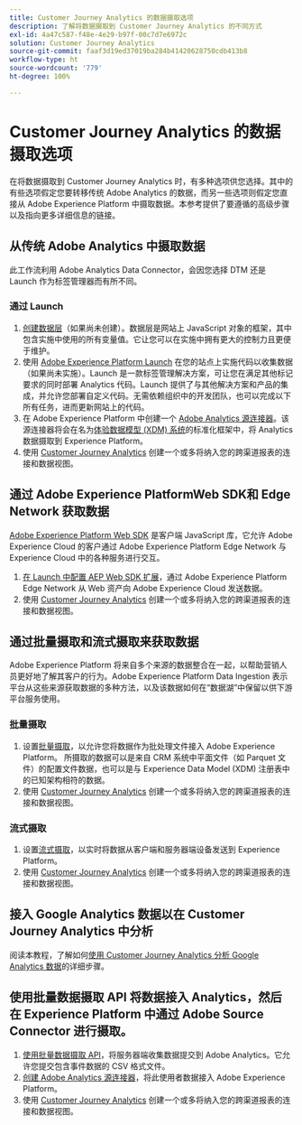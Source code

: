 ```yaml
---
title: Customer Journey Analytics 的数据摄取选项
description: 了解将数据摄取到 Customer Journey Analytics 的不同方式
exl-id: 4a47c587-f48e-4e29-b97f-00c7d7e6972c
solution: Customer Journey Analytics
source-git-commit: faaf3d19ed37019ba284b41420628750cdb413b8
workflow-type: ht
source-wordcount: '779'
ht-degree: 100%

---
```


# Customer Journey Analytics 的数据摄取选项

在将数据摄取到 Customer Journey Analytics 时，有多种选项供您选择。其中的有些选项假定您要转移传统 Adobe Analytics 的数据，而另一些选项则假定您直接从 Adobe Experience Platform 中摄取数据。本参考提供了要遵循的高级步骤以及指向更多详细信息的链接。

## 从传统 Adobe Analytics 中摄取数据

此工作流利用 Adobe Analytics Data Connector，会因您选择 DTM 还是 Launch 作为标签管理器而有所不同。

### 通过 Launch

1. [创建数据层](https://experienceleague.adobe.com/docs/analytics/implementation/prepare/data-layer.html?lang=zh-Hans)（如果尚未创建）。数据层是网站上 JavaScript 对象的框架，其中包含实施中使用的所有变量值。它让您可以在实施中拥有更大的控制力且更便于维护。
1. 使用 [Adobe Experience Platform Launch](https://experienceleague.adobe.com/docs/analytics/implementation/launch/overview.html?lang=zh-Hans) 在您的站点上实施代码以收集数据（如果尚未实施）。Launch 是一款标签管理解决方案，可让您在满足其他标记要求的同时部署 Analytics 代码。Launch 提供了与其他解决方案和产品的集成，并允许您部署自定义代码。无需依赖组织中的开发团队，也可以完成以下所有任务，进而更新网站上的代码。
1. 在 Adobe Experience Platform 中创建一个 [Adobe Analytics 源连接器](https://experienceleague.adobe.com/docs/experience-platform/sources/ui-tutorials/create/adobe-applications/analytics.html?lang=zh-Hans)。该源连接器将会在名为[体验数据模型 (XDM) 系统](https://experienceleague.adobe.com/docs/experience-platform/xdm/home.html?lang=zh-Hans)的标准化框架中，将 Analytics 数据摄取到 Experience Platform。
1. 使用 [Customer Journey Analytics](https://experienceleague.adobe.com/docs/analytics-platform/using/cja-overview/cja-getting-started.html?lang=zh-Hans) 创建一个或多将纳入您的跨渠道报表的连接和数据视图。

## 通过 Adobe Experience PlatformWeb SDK和 Edge Network 获取数据

[Adobe Experience Platform Web SDK](https://experienceleague.adobe.com/docs/experience-platform/edge/home.html?lang=zh-Hans) 是客户端 JavaScript 库，它允许 Adobe Experience Cloud 的客户通过 Adobe Experience Platform Edge Network 与 Experience Cloud 中的各种服务进行交互。

1. [在 Launch 中配置 AEP Web SDK 扩展](https://experienceleague.adobe.com/docs/experience-platform/tags/extensions/adobe/sdk/overview.html?lang=en)，通过 Adobe Experience Platform Edge Network 从 Web 资产向 Adobe Experience Cloud 发送数据。
1. 使用 [Customer Journey Analytics](https://experienceleague.adobe.com/docs/analytics-platform/using/cja-overview/cja-getting-started.html?lang=zh-Hans) 创建一个或多将纳入您的跨渠道报表的连接和数据视图。

## 通过批量摄取和流式摄取来获取数据

Adobe Experience Platform 将来自多个来源的数据整合在一起，以帮助营销人员更好地了解其客户的行为。Adobe Experience Platform Data Ingestion 表示平台从这些来源获取数据的多种方法，以及该数据如何在“数据湖”中保留以供下游平台服务使用。

### 批量摄取

1. 设置[批量摄取](https://experienceleague.adobe.com/docs/experience-platform/ingestion/batch/overview.html?lang=zh-Hans#batch)，以允许您将数据作为批处理文件接入 Adobe Experience Platform。 所摄取的数据可以是来自 CRM 系统中平面文件（如 Parquet 文件）的配置文件数据，也可以是与 Experience Data Model (XDM) 注册表中的已知架构相符的数据。
1. 使用 [Customer Journey Analytics](https://experienceleague.adobe.com/docs/analytics-platform/using/cja-overview/cja-getting-started.html?lang=zh-Hans) 创建一个或多将纳入您的跨渠道报表的连接和数据视图。

### 流式摄取

1. 设置[流式摄取](https://experienceleague.adobe.com/docs/experience-platform/ingestion/streaming/overview.html?lang=zh-Hans#streaming)，以实时将数据从客户端和服务器端设备发送到 Experience Platform。
1. 使用 [Customer Journey Analytics](https://experienceleague.adobe.com/docs/analytics-platform/using/cja-overview/cja-getting-started.html?lang=zh-Hans) 创建一个或多将纳入您的跨渠道报表的连接和数据视图。

## 接入 Google Analytics 数据以在 Customer Journey Analytics 中分析

阅读本教程，了解如何[使用 Customer Journey Analytics 分析 Google Analytics 数据](https://experienceleague.adobe.com/docs/platform-learn/comprehensive-technical-tutorial/module16/ex5.html?lang=zh-Hans#objectives)的详细步骤。

## 使用批量数据摄取 API 将数据接入 Analytics，然后在 Experience Platform 中通过 Adobe Source Connector 进行摄取。

1. [使用批量数据摄取 API](https://www.adobe.io/apis/experiencecloud/analytics/docs.html#!AdobeDocs/analytics-2.0-apis/master/bdia.md)，将服务器端收集数据提交到 Adobe Analytics。它允许您提交包含事件数据的 CSV 格式文件。
1. [创建 Adobe Analytics 源连接器](https://experienceleague.adobe.com/docs/experience-platform/sources/ui-tutorials/create/adobe-applications/analytics.html?lang=zh-Hans)，将此使用者数据接入 Adobe Experience Platform。
1. 使用 [Customer Journey Analytics](https://experienceleague.adobe.com/docs/analytics-platform/using/cja-overview/cja-getting-started.html?lang=zh-Hans) 创建一个或多将纳入您的跨渠道报表的连接和数据视图。
